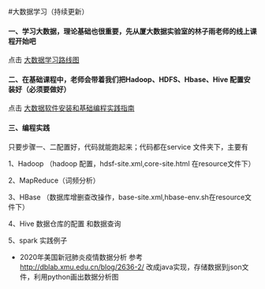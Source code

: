 #大数据学习（持续更新）

#### 一、学习大数据，理论基础也很重要，先从厦大数据实验室的林子雨老师的线上课程开始吧

点击 [大数据学习路线图](<http://dblab.xmu.edu.cn/post/bigdataroadmap/>)

#### 二、在基础课程中，老师会带着我们把Hadoop、HDFS、Hbase、Hive 配置安装好（必须要做好）

点击 [大数据软件安装和基础编程实践指南](<http://dblab.xmu.edu.cn/blog/2630-2/>)

#### 三、编程实践

只要步骤一、二配置好，代码就能跑起来；代码都在service 文件夹下，主要有

1、Hadoop （hadoop 配置，hdsf-site.xml,core-site.html 在resource文件下）

2、MapReduce（词频分析）

3、HBase （数据库增删查改操作，base-site.xml,hbase-env.sh在resource文件下）

4、Hive 数据仓库的配置 和数据查询

5、spark 实践例子
   - 2020年美国新冠肺炎疫情数据分析  参考 http://dblab.xmu.edu.cn/blog/2636-2/ 改成java实现，存储数据到json文件，利用python画出数据分析图